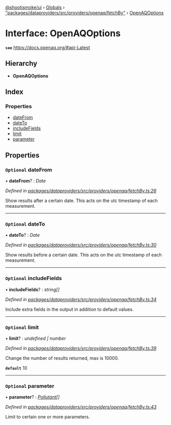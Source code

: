 [@shootismoke/ui](../README.md) › [Globals](../globals.md) › ["packages/dataproviders/src/providers/openaq/fetchBy"](../modules/_packages_dataproviders_src_providers_openaq_fetchby_.md) › [OpenAQOptions](_packages_dataproviders_src_providers_openaq_fetchby_.openaqoptions.md)

# Interface: OpenAQOptions

**`see`** https://docs.openaq.org/#api-Latest

## Hierarchy

* **OpenAQOptions**

## Index

### Properties

* [dateFrom](_packages_dataproviders_src_providers_openaq_fetchby_.openaqoptions.md#optional-datefrom)
* [dateTo](_packages_dataproviders_src_providers_openaq_fetchby_.openaqoptions.md#optional-dateto)
* [includeFields](_packages_dataproviders_src_providers_openaq_fetchby_.openaqoptions.md#optional-includefields)
* [limit](_packages_dataproviders_src_providers_openaq_fetchby_.openaqoptions.md#optional-limit)
* [parameter](_packages_dataproviders_src_providers_openaq_fetchby_.openaqoptions.md#optional-parameter)

## Properties

### `Optional` dateFrom

• **dateFrom**? : *Date*

*Defined in [packages/dataproviders/src/providers/openaq/fetchBy.ts:26](https://github.com/shootismoke/common/blob/29c80cb/packages/dataproviders/src/providers/openaq/fetchBy.ts#L26)*

Show results after a certain date. This acts on the utc timestamp of each
measurement.

___

### `Optional` dateTo

• **dateTo**? : *Date*

*Defined in [packages/dataproviders/src/providers/openaq/fetchBy.ts:30](https://github.com/shootismoke/common/blob/29c80cb/packages/dataproviders/src/providers/openaq/fetchBy.ts#L30)*

Show results before a certain date. This acts on the utc timestamp of each measurement.

___

### `Optional` includeFields

• **includeFields**? : *string[]*

*Defined in [packages/dataproviders/src/providers/openaq/fetchBy.ts:34](https://github.com/shootismoke/common/blob/29c80cb/packages/dataproviders/src/providers/openaq/fetchBy.ts#L34)*

Include extra fields in the output in addition to default values.

___

### `Optional` limit

• **limit**? : *undefined | number*

*Defined in [packages/dataproviders/src/providers/openaq/fetchBy.ts:39](https://github.com/shootismoke/common/blob/29c80cb/packages/dataproviders/src/providers/openaq/fetchBy.ts#L39)*

Change the number of results returned, max is 10000.

**`default`** 10

___

### `Optional` parameter

• **parameter**? : *[Pollutant](../modules/_packages_convert_src_util_pollutant_.md#pollutant)[]*

*Defined in [packages/dataproviders/src/providers/openaq/fetchBy.ts:43](https://github.com/shootismoke/common/blob/29c80cb/packages/dataproviders/src/providers/openaq/fetchBy.ts#L43)*

Limit to certain one or more parameters.
